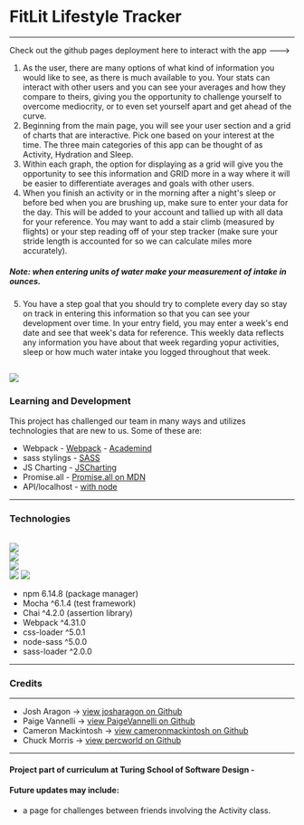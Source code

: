 # FitLit Lifestyle Tracker 
---
Check out the github pages deployment here to interact with the app ---> 

1. As the user, there are many options of what kind of information you would like to see, as there is much available to you. Your stats can interact with other users and you can see your averages and how they compare to theirs, giving you the opportunity to challenge yourself to overcome mediocrity, or to even set yourself apart and get ahead of the curve.
2. Beginning from the main page, you will see your user section and a grid of charts that are interactive.  Pick one based on your interest at the time.  The three main categories of this app can be thought of as Activity, Hydration and Sleep.
3. Within each graph, the option for displaying as a grid will give you the opportunity to see this information and GRID more in a way where it will be easier to differentiate averages and goals with other users.
4. When you finish an activity or in the morning after a night's sleep or before bed when you are brushing up, make sure to enter your data for the day.  This will be added to your account and tallied up with all data for your reference.  You may want to add a stair climb (measured by flights) or your step reading off of your step tracker (make sure your stride length is accounted for so we can calculate miles more accurately). 
#####                Note: when entering units of water make your measurement of intake in ounces.
5. You have a step goal that you should try to complete every day so stay on track in entering this information so that you can see your development over time.  In your entry field, you may enter a week's end date and see that week's data for reference. This weekly data reflects any information you have about that week regarding yopur activities, sleep or how much water intake you logged throughout that week.

![](.gif)
---
### Learning and Development
This project has challenged our team in many ways and utilizes technologies that are new to us.  Some of these are:
*  Webpack - [Webpack](https://webpack.js.org/) - [Academind](https://www.youtube.com/watch?v=HNRt0lODCQM)
*  sass stylings - [SASS](https://sass-lang.com/)
*  JS Charting - [JSCharting](https://jscharting.com/)
*  Promise.all - [Promise.all on MDN](https://developer.mozilla.org/en-US/docs/Web/JavaScript/Reference/Global_Objects/Promise/all)
* API/localhost - [with node](https://medium.com/chaya-thilakumara/how-to-create-a-local-api-server-rest-api-for-testing-945bbb2d31b7)

---
### Technologies
<br><img src="https://img.shields.io/badge/javascript%20-%23323330.svg?&style=for-the-badge&logo=javascript&logoColor=%23F7DF1E"/><br>
<img src="https://img.shields.io/badge/css%20-%231572B6.svg?&style=for-the-badge&logo=css3&logoColor=white"/><br>
<img src="https://img.shields.io/badge/sass%20-%231572B6.svg?&style=for-the-badge&logo=css3&logoColor=white"/><br>
<img src="https://img.shields.io/badge/html5%20-%23E34F26.svg?&style=for-the-badge&logo=html5&logoColor=white"/>
<img src="https://img.shields.io/badge/webpack%20-%23E34F26.svg?&style=for-the-badge&logo=html5&logoColor=white"/>

* npm 6.14.8 (package manager)
* Mocha ^6.1.4 (test framework)
* Chai ^4.2.0 (assertion library)
* Webpack ^4.31.0
* css-loader ^5.0.1
* node-sass ^5.0.0
* sass-loader ^2.0.0



---
### Credits
---
* Josh Aragon -> [view josharagon on Github](github.com/josharagon)
* Paige Vannelli -> [view PaigeVannelli on Github](github.com/PaigeVannelli)
* Cameron Mackintosh -> [view cameronmackintosh on Github](github.com/cbmackintosh)
* Chuck Morris -> [view percworld on Github](github.com/percworld)
---
#### Project part of curriculum at Turing School of Software Design - 
#### Future updates may include:
* a page for challenges between friends involving the Activity class.  


